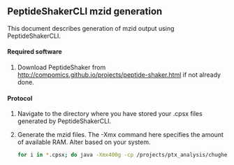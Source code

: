 ## PeptideShakerCLI mzid generation

This document describes generation of mzid output using PeptideShakerCLI. 

#### Required software

1. Download PeptideShaker from http://compomics.github.io/projects/peptide-shaker.html if not already done.


#### Protocol

1. Navigate to the directory where you have stored your .cpsx files generated by PeptideShakerCLI.
2. Generate the mzid files. The -Xmx command here specifies the amount of available RAM. Alter based on your system.

	~~~bash
	for i in *.cpsx; do java -Xmx400g -cp /projects/ptx_analysis/chughes/software/software_searchGUI/PeptideShaker-1.16.11/PeptideShaker-1.16.11.jar eu.isas.peptideshaker.cmd.MzidCLI -in /projects/ptx_analysis/chughes/projects-current/test-project/results-output/$i -output_file /projects/ptx_analysis/chughes/projects-current/test-project/mzid-output/$i.mzid -contact_first_name Christopher -contact_last_name Hughes -contact_email "chughes@bcgsc.ca" -contact_address "Vancouver, BC, Canada" -organization_name "BC Cancer" -organization_email "chughes@bcgsc.ca" -organization_address "Vancouver, BC, Canada"; done
	~~~
